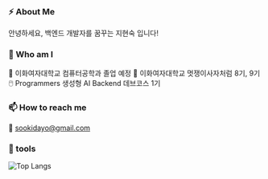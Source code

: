 ### ⚡ About Me 
안녕하세요, 백엔드 개발자를 꿈꾸는 지현숙 입니다!

### 🏃 Who am I
🔭 이화여자대학교 컴퓨터공학과 졸업 예정
🦁 이화여자대학교 멋쟁이사자처럼 8기, 9기
🖱️ Programmers 생성형 AI Backend 데브코스 1기

### 📫 How to reach me 
📧 sookidayo@gmail.com

### 🏃 tools
![Top Langs](https://github-readme-stats.vercel.app/api/top-langs/?username=s0ooo0k&layout=compact)
